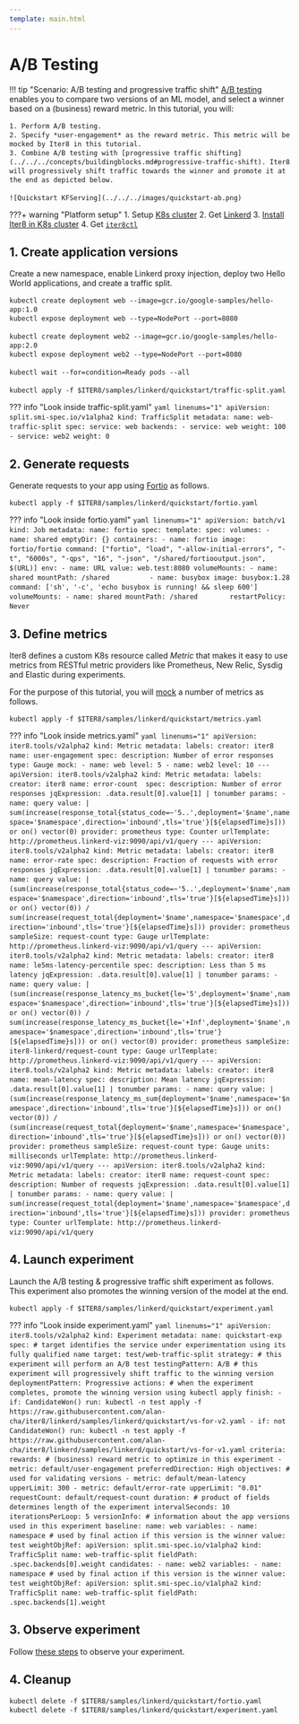 ```yaml
---
template: main.html
---
```


# A/B Testing

!!! tip "Scenario: A/B testing and progressive traffic shift"
    [A/B testing](../../../concepts/buildingblocks.md#ab-testing) enables you to compare two versions of an ML model, and select a winner based on a (business) reward metric. In this tutorial, you will:

    1. Perform A/B testing.
    2. Specify *user-engagement* as the reward metric. This metric will be mocked by Iter8 in this tutorial.
    3. Combine A/B testing with [progressive traffic shifting](../../../concepts/buildingblocks.md#progressive-traffic-shift). Iter8 will progressively shift traffic towards the winner and promote it at the end as depicted below.

    ![Quickstart KFServing](../../../images/quickstart-ab.png)

???+ warning "Platform setup"
    1. Setup [K8s cluster](../../../getting-started/setup-for-tutorials.md#local-kubernetes-cluster)
    2. Get [Linkerd](../setup-for-tutorials.md)
    3. [Install Iter8 in K8s cluster](../../../getting-started/install.md)
    4. Get [`iter8ctl`](../../../getting-started/install.md#get-iter8ctl)

## 1. Create application versions
Create a new namespace, enable Linkerd proxy injection, deploy two Hello World applications, and create a traffic split. 

```shell
kubectl create deployment web --image=gcr.io/google-samples/hello-app:1.0
kubectl expose deployment web --type=NodePort --port=8080

kubectl create deployment web2 --image=gcr.io/google-samples/hello-app:2.0
kubectl expose deployment web2 --type=NodePort --port=8080

kubectl wait --for=condition=Ready pods --all

kubectl apply -f $ITER8/samples/linkerd/quickstart/traffic-split.yaml
```

??? info "Look inside traffic-split.yaml"
    ```yaml linenums="1"
    apiVersion: split.smi-spec.io/v1alpha2
    kind: TrafficSplit
    metadata:
      name: web-traffic-split
    spec:
      service: web
      backends:
      - service: web
        weight: 100
      - service: web2
        weight: 0
    ```

## 2. Generate requests
Generate requests to your app using [Fortio](https://github.com/fortio/fortio) as follows.

```shell
kubectl apply -f $ITER8/samples/linkerd/quickstart/fortio.yaml
```

??? info "Look inside fortio.yaml"
    ```yaml linenums="1"
    apiVersion: batch/v1
    kind: Job
    metadata:
      name: fortio
    spec:
      template:
        spec:
          volumes:
          - name: shared
            emptyDir: {}
          containers:
          - name: fortio
            image: fortio/fortio
            command: ["fortio", "load", "-allow-initial-errors", "-t", "6000s", "-qps", "16", "-json", "/shared/fortiooutput.json", $(URL)]
            env:
            - name: URL
              value: web.test:8080
            volumeMounts:
            - name: shared
              mountPath: /shared         
          - name: busybox
            image: busybox:1.28
            command: ['sh', '-c', 'echo busybox is running! && sleep 600']
            volumeMounts:
            - name: shared
              mountPath: /shared       
          restartPolicy: Never
    ```

## 3. Define metrics
Iter8 defines a custom K8s resource called *Metric* that makes it easy to use metrics from RESTful metric providers like Prometheus, New Relic, Sysdig and Elastic during experiments. 

For the purpose of this tutorial, you will [mock](../../../metrics/mock.md) a number of metrics as follows.

```shell
kubectl apply -f $ITER8/samples/linkerd/quickstart/metrics.yaml
```

??? info "Look inside metrics.yaml"
    ```yaml linenums="1"
    apiVersion: iter8.tools/v2alpha2
    kind: Metric
    metadata:
      labels:
        creator: iter8
      name: user-engagement
    spec:
      description: Number of error responses
      type: Gauge
      mock:
      - name: web
        level: 5
      - name: web2
        level: 10
    ---
    apiVersion: iter8.tools/v2alpha2
    kind: Metric
    metadata:
      labels:
        creator: iter8
      name: error-count 
    spec:
      description: Number of error responses
      jqExpression: .data.result[0].value[1] | tonumber
      params:
      - name: query
        value: |
          sum(increase(response_total{status_code=~'5..',deployment='$name',namespace='$namespace',direction='inbound',tls='true'}[${elapsedTime}s])) or on() vector(0)
      provider: prometheus
      type: Counter
      urlTemplate: http://prometheus.linkerd-viz:9090/api/v1/query
    ---
    apiVersion: iter8.tools/v2alpha2
    kind: Metric
    metadata:
      labels:
        creator: iter8
      name: error-rate
    spec:
      description: Fraction of requests with error responses
      jqExpression: .data.result[0].value[1] | tonumber
      params:
      - name: query
        value: |
          (sum(increase(response_total{status_code=~'5..',deployment='$name',namespace='$namespace',direction='inbound',tls='true'}[${elapsedTime}s])) or on() vector(0)) / sum(increase(request_total{deployment='$name',namespace='$namespace',direction='inbound',tls='true'}[${elapsedTime}s]))
      provider: prometheus
      sampleSize: request-count
      type: Gauge
      urlTemplate: http://prometheus.linkerd-viz:9090/api/v1/query
    ---
    apiVersion: iter8.tools/v2alpha2
    kind: Metric
    metadata:
      labels:
        creator: iter8
      name: le5ms-latency-percentile
    spec:
      description: Less than 5 ms latency
      jqExpression: .data.result[0].value[1] | tonumber
      params:
      - name: query
        value: |
          (sum(increase(response_latency_ms_bucket{le='5',deployment='$name',namespace='$namespace',direction='inbound',tls='true'}[${elapsedTime}s])) or on() vector(0)) / sum(increase(response_latency_ms_bucket{le='+Inf',deployment='$name',namespace='$namespace',direction='inbound',tls='true'}[${elapsedTime}s])) or on() vector(0)
      provider: prometheus
      sampleSize: iter8-linkerd/request-count
      type: Gauge
      urlTemplate: http://prometheus.linkerd-viz:9090/api/v1/query
    ---
    apiVersion: iter8.tools/v2alpha2
    kind: Metric
    metadata:
      labels:
        creator: iter8
      name: mean-latency
    spec:
      description: Mean latency
      jqExpression: .data.result[0].value[1] | tonumber
      params:
      - name: query
        value: |
          (sum(increase(response_latency_ms_sum{deployment='$name',namespace='$namespace',direction='inbound',tls='true'}[${elapsedTime}s])) or on() vector(0)) / (sum(increase(request_total{deployment='$name',namespace='$namespace',direction='inbound',tls='true'}[${elapsedTime}s])) or on() vector(0))
      provider: prometheus
      sampleSize: request-count
      type: Gauge
      units: milliseconds
      urlTemplate: http://prometheus.linkerd-viz:9090/api/v1/query
    ---
    apiVersion: iter8.tools/v2alpha2
    kind: Metric
    metadata:
      labels:
        creator: iter8
      name: request-count
    spec:
      description: Number of requests
      jqExpression: .data.result[0].value[1] | tonumber
      params:
      - name: query
        value: |
          sum(increase(request_total{deployment='$name',namespace='$namespace',direction='inbound',tls='true'}[${elapsedTime}s]))
      provider: prometheus
      type: Counter
      urlTemplate: http://prometheus.linkerd-viz:9090/api/v1/query
    ```

## 4. Launch experiment
Launch the A/B testing & progressive traffic shift experiment as follows. This experiment also promotes the winning version of the model at the end.

```shell
kubectl apply -f $ITER8/samples/linkerd/quickstart/experiment.yaml
```

??? info "Look inside experiment.yaml"
    ```yaml linenums="1"
    apiVersion: iter8.tools/v2alpha2
    kind: Experiment
    metadata:
      name: quickstart-exp
    spec:
      # target identifies the service under experimentation using its fully qualified name
      target: test/web-traffic-split
      strategy:
        # this experiment will perform an A/B test
        testingPattern: A/B
        # this experiment will progressively shift traffic to the winning version
        deploymentPattern: Progressive
        actions:
          # when the experiment completes, promote the winning version using kubectl apply
          finish:
          - if: CandidateWon()
            run: kubectl -n test apply -f https://raw.githubusercontent.com/alan-cha/iter8/linkerd/samples/linkerd/quickstart/vs-for-v2.yaml
          - if: not CandidateWon()
            run: kubectl -n test apply -f https://raw.githubusercontent.com/alan-cha/iter8/linkerd/samples/linkerd/quickstart/vs-for-v1.yaml
      criteria:
        rewards:
        # (business) reward metric to optimize in this experiment
        - metric: default/user-engagement
          preferredDirection: High
        objectives: # used for validating versions
        - metric: default/mean-latency
          upperLimit: 300
        - metric: default/error-rate
          upperLimit: "0.01"
        requestCount: default/request-count
      duration: # product of fields determines length of the experiment
        intervalSeconds: 10
        iterationsPerLoop: 5
      versionInfo:
        # information about the app versions used in this experiment
        baseline:
          name: web
          variables:
          - name: namespace # used by final action if this version is the winner
            value: test
          weightObjRef:
            apiVersion: split.smi-spec.io/v1alpha2
            kind: TrafficSplit
            name: web-traffic-split
            fieldPath: .spec.backends[0].weight
        candidates:
        - name: web2
          variables:
          - name: namespace # used by final action if this version is the winner
            value: test
          weightObjRef:
            apiVersion: split.smi-spec.io/v1alpha2
            kind: TrafficSplit
            name: web-traffic-split
            fieldPath: .spec.backends[1].weight
    ```

## 3. Observe experiment
Follow [these steps](../../../getting-started/first-experiment.md#3-observe-experiment) to observe your experiment.

## 4. Cleanup
```shell
kubectl delete -f $ITER8/samples/linkerd/quickstart/fortio.yaml
kubectl delete -f $ITER8/samples/linkerd/quickstart/experiment.yaml
```
